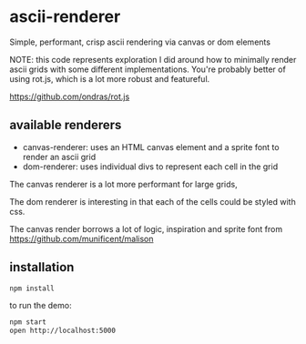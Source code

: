 # ascii-renderer
Simple, performant, crisp ascii rendering via canvas or dom elements


NOTE: this code represents exploration I did around how to minimally render ascii grids with some different implementations. You're probably better of using rot.js, which is a lot more robust and featureful. 

https://github.com/ondras/rot.js

## available renderers

 * canvas-renderer: uses an HTML canvas element and a sprite font to render an ascii grid
 * dom-renderer: uses individual divs to represent each cell in the grid


The canvas renderer is a lot more performant for large grids,

The dom renderer is interesting in that each of the cells could be styled with css.


The canvas render borrows a lot of logic, inspiration and sprite font from  https://github.com/munificent/malison


## installation

```bash
npm install
```

to run the demo:

```bash
npm start
open http://localhost:5000
```
